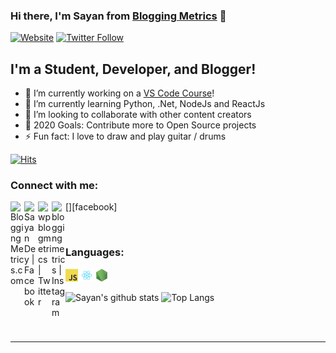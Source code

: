 ### Hi there, I'm Sayan from [Blogging Metrics][website] 👋

[![Website](https://img.shields.io/website?label=bloggingmetrics.com&style=for-the-badge&url=https://bloggingmetrics.com)](https://bloggingmetrics.com)
[![Twitter Follow](https://img.shields.io/twitter/follow/codeSTACKr?color=1DA1F2&logo=twitter&style=for-the-badge)](https://twitter.com/intent/follow?original_referer=https%3A%2F%2Fgithub.com%2FcodeSTACKr&screen_name=codeSTACKr)

## I'm a Student, Developer, and Blogger!

- 🔭 I’m currently working on a [VS Code Course][newwebsite]!
- 🌱 I’m currently learning Python, .Net, NodeJs and ReactJs
- 👯 I’m looking to collaborate with other content creators
- 🥅 2020 Goals: Contribute more to Open Source projects
- ⚡ Fun fact: I love to draw and play guitar / drums

[![Hits](https://hits.seeyoufarm.com/api/count/incr/badge.svg?url=https%3A%2F%2Fgithub.com%2Froboticsayan)](https://hits.seeyoufarm.com)


### Connect with me:

[<img align="left" alt="BloggingMetrics.com" width="22px" src="https://user-images.githubusercontent.com/60362336/90317372-a0668700-df46-11ea-877e-71ec9e09c63c.png" />][website]
[<img align="left" alt="Sayan Dey | Facebook" width="22px" src="https://user-images.githubusercontent.com/60362336/90317373-a0ff1d80-df46-11ea-8365-2176b7c395af.png" />][facebook]
[<img align="left" alt="wpblogmetrics | Twitter" width="22px" src="https://user-images.githubusercontent.com/60362336/90317371-9fcdf080-df46-11ea-9af9-abd2e63f96e6.png" />][twitter]
[<img align="left" alt="bloggingmetrics | Instagram" width="22px" src="https://user-images.githubusercontent.com/60362336/90317501-a446d900-df47-11ea-88ee-0ad0cb93c4ee.png" />][instagram]

<br />

### Languages:

<code><img height="20" src="https://raw.githubusercontent.com/github/explore/80688e429a7d4ef2fca1e82350fe8e3517d3494d/topics/javascript/javascript.png"></code>
<code><img height="20" src="https://raw.githubusercontent.com/github/explore/80688e429a7d4ef2fca1e82350fe8e3517d3494d/topics/react/react.png"></code>
<code><img height="20" src="https://raw.githubusercontent.com/github/explore/80688e429a7d4ef2fca1e82350fe8e3517d3494d/topics/nodejs/nodejs.png"></code>

![Sayan's github stats](https://github-readme-stats.vercel.app/api?username=roboticsayan&theme=algolia&show_icons=true&hide=issues&include_all_commits=true) ![Top Langs](https://github-readme-stats.vercel.app/api/top-langs/?username=piyushsuthar&layout=compact)

<br />
<br />

---

[website]: https://bloggingmetrics.com
[newwebsite]: https://shopistick.com
[twitter]: https://twitter.com/wpblogmetrics
[instagram]: https://instagram.com/bloggingmetrics
